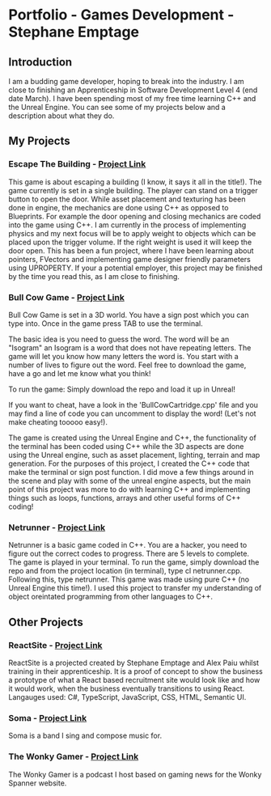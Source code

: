 # Portfolio - Games Development - Stephane Emptage

## Introduction

I am a budding game developer, hoping to break into the industry. I am close to finishing an Apprenticeship in Software Development Level 4 (end date March). I have been spending most of my free time learning C++ and the Unreal Engine. You can see some of my projects below and a description about what they do. 

## My Projects

### Escape The Building - **[Project Link](https://github.com/StefEmp/EscapeTheBuilding)** 
This game is about escaping a building (I know, it says it all in the title!). The game currently is set in a single building. The player can stand on a trigger button to open the door. While asset placement and texturing has been done in engine, the mechanics are done using C++ as opposed to Blueprints. For example the door opening and closing mechanics are coded into the game using C++. I am currently in the process of implementing physics and my next focus will be to apply weight to objects which can be placed upon the trigger volume. If the right weight is used it will keep the door open. This has been a fun project, where I have been learning about pointers, FVectors and implementing game designer friendly parameters using UPROPERTY. If your a potential employer, this project may be finished by the time you read this, as I am close to finishing.


### Bull Cow Game - **[Project Link](https://github.com/StefEmp/BullCowGame)**
 Bull Cow Game is set in a 3D world. You have a sign post which you can type into. Once in the game press TAB to use the terminal.

The basic idea is you need to guess the word. The word will be an "Isogram" an Isogram is a word that does not have repeating letters. The game will let you know how many letters the word is. You start with a number of lives to figure out the word. Feel free to download the game, have a go and let me know what you think!

To run the game: Simply download the repo and load it up in Unreal!

If you want to cheat, have a look in the 'BullCowCartridge.cpp' file and you may find a line of code you can uncomment to display the word! (Let's not make cheating tooooo easy!).

The game is created using the Unreal Engine and C++, the functionality of the terminal has been coded using C++ while the 3D aspects are done using the Unreal engine, such as asset placement, lighting, terrain and map generation. For the purposes of this project, I created the C++ code that make the terminal or sign post function. I did move a few things around in the scene and play with some of the unreal engine aspects, but the main point of this project was more to do with learning C++ and implementing things such as loops, functions, arrays and other useful forms of C++ coding!


### Netrunner - **[Project Link](https://github.com/StefEmp/Netrunner)**
Netrunner is a basic game coded in C++. You are a hacker, you need to figure out the correct codes to progress. There are 5 levels to complete. The game is played in your terminal.
To run the game, simply download the repo and from the project location (in terminal), type cl netrunner.cpp. Following this, type netrunner.
This game was made using pure C++ (no Unreal Engine this time!). I used this project to transfer my understanding of object oreintated programming from other languages to C++.


## Other Projects

### ReactSite - **[Project Link](https://github.com/StefEmp/ReactSite)**
ReactSite is a projected created by Stephane Emptage and Alex Paiu whilst training in their apprenticeship. It is a proof of concept to show the business a prototype of what a React based recruitment site would look like and how it would work, when the business eventually transitions to using React. Langauges used: C#, TypeScript, JavaScript, CSS, HTML, Semantic UI.


### Soma - **[Project Link](https://soma10.bandcamp.com/releases)**
Soma is a band I sing and compose music for.


### The Wonky Gamer - **[Project Link](https://www.wonkyspanner.com/podcasts/wonky-gamer)** 
The Wonky Gamer is a podcast I host based on gaming news for the Wonky Spanner website. 



